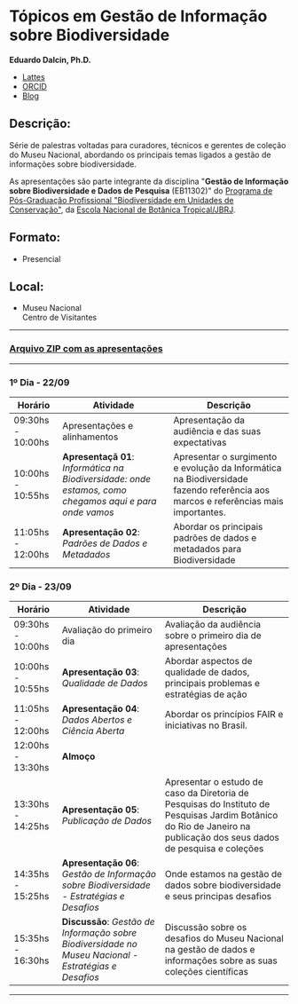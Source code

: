 # Tópicos em Gestão de Informação sobre Biodiversidade
**Eduardo Dalcin, Ph.D.**
* [Lattes](http://lattes.cnpq.br/8334174268306003)
* [ORCID](https://orcid.org/0000-0002-4661-0272)
* [Blog](https://eduardo.dalc.in/)

## Descrição:

Série de palestras voltadas para curadores, técnicos e gerentes de coleção do Museu Nacional, abordando os principais temas ligados a gestão de informações sobre biodiversidade. 

As apresentações são parte integrante da disciplina "__Gestão de Informação sobre Biodiversidade e Dados de Pesquisa__ (EB11302)" do [Programa de Pós-Graduação Profissional "Biodiversidade em Unidades de Conservação"](https://w2.solucaoatrio.net.br/somos/jbrj-mpenbt/index.php/pt/linhas-de-pesquisa), da [Escola Nacional de Botânica Tropical/JBRJ](https://www.gov.br/jbrj/pt-br/assuntos/educacao/escola-nacional-de-botanica-tropical).

## Formato: 

* Presencial

## Local:

* Museu Nacional<br>Centro de Visitantes

---

### [Arquivo ZIP com as apresentações](https://dalc.in/repositorio/apresentacoes/seminarioMuseuNacional2022.zip)

---

### __1º Dia - 22/09__

| Horário | Atividade | Descrição |
|---|---|---|
| 09:30hs - 10:00hs | Apresentações e alinhamentos  | Apresentação da audiência e das suas expectativas |
| 10:00hs - 10:55hs | __Apresentaçã 01__: _Informática na Biodiversidade: onde estamos, como chegamos aqui e para onde vamos_ | Apresentar o surgimento e evolução da Informática na Biodiversidade fazendo referência aos marcos e referências mais importantes. |
| 11:05hs - 12:00hs | __Apresentação 02__: _Padrões de Dados e Metadados_ | Abordar os principais padrões de dados e metadados para Biodiversidade |



### __2º Dia - 23/09__

| Horário | Atividade | Descrição |
|---|---|---|
| 09:30hs - 10:00hs | Avaliação do primeiro dia | Avaliação da audiência sobre o primeiro dia de apresentações | 
| 10:00hs - 10:55hs | __Apresentação 03__: _Qualidade de Dados_ | Abordar aspectos de qualidade de dados, principais problemas e estratégias de ação |
| 11:05hs - 12:00hs | __Apresentação 04__:  _Dados Abertos e Ciência Aberta_ | Abordar os princípios FAIR e iniciativas no Brasil. |
| 12:00hs - 13:30hs | __Almoço__
| 13:30hs - 14:25hs | __Apresentação 05__: _Publicação de Dados_ | Apresentar o estudo de caso da Diretoria de Pesquisas do Instituto de Pesquisas Jardim Botânico do Rio de Janeiro na publicação dos seus dados de pesquisa e coleções |
| 14:35hs - 15:25hs | __Apresentação 06__:  _Gestão de Informação sobre Biodiversidade - Estratégias e Desafios_ | Onde estamos na gestão de dados sobre biodiversidade e seus principas desafios |
| 15:35hs - 16:30hs | __Discussão__:  _Gestão de Informação sobre Biodiversidade no Museu Nacional - Estratégias e Desafios_ | Discussão sobre os desafios do Museu Nacional na gestão de dados e informações sobre as suas coleções científicas |

---
